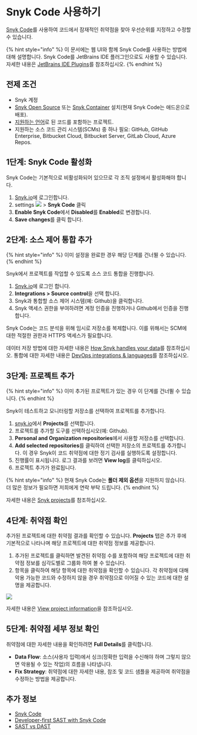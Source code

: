 # Snyk Code 사용하기

[Snyk Code](https://snyk.io/product/snyk-code/)를 사용하여 코드에서 잠재적인 취약점을 찾아 우선순위를 지정하고 수정할 수 있습니다.

{% hint style="info" %}
이 문서에는 웹 UI와 함께 Snyk Code를 사용하는 방법에 대해 설명합니다. Snyk Code를 JetBrains IDE 플러그인으로도 사용할 수 있습니다. 자세한 내용은 [JetBrains IDE Plugins](https://docs.snyk.io/integrations/ide-tools/jetbrains-plugins)를 참조하십시오.
{% endhint %}

## 전제 조건

* Snyk 계정
* [Snyk Open Source](https://docs.snyk.io/snyk-open-source) 또는 [Snyk Container](https://docs.snyk.io/snyk-container) 설치(현재 Snyk Code는 애드온으로 배포).
* [지원하는 언어](../../products/snyk-code/snyk-code-language-and-framework-support.md)로 된 코드를 포함하는 프로젝트.
* 지원하는 소스 코드 관리 시스템(SCMs) 중 하나 필요: GitHub, GitHub Enterprise, Bitbucket Cloud, Bitbucket Server, GitLab Cloud, Azure Repos.

## 1단계: Snyk Code 활성화

Snyk Code는 기본적으로 비활성화되어 있으므로 각 조직 설정에서 활성화해야 합니다.

1. [Snyk.io](http://snyk.io)에 로그인합니다.
2. settings ![](../../.gitbook/assets/cog\_icon.png) > **Snyk Code** 클릭
3. **Enable Snyk Code**에서 **Disabled**를 **Enabled**로 변경합니다.
4. **Save changes**를 클릭 합니다.

## 2단계: 소스 제어 통합 추가

{% hint style="info" %}
이미 설정을 완료한 경우 해당 단계를 건너뛸 수 있습니다.
{% endhint %}

Snyk에서 프로젝트를 작업할 수 있도록 소스 코드 통합을 진행합니다.

1. [Snyk.io](http://snyk.io)에 로그인 합니다.
2. **Integrations > Source control**을 선택 합니다.
3. Snyk과 통합할 소스 제어 시스템(예: Github)을 클릭합니다.
4. Snyk 액세스 권한을 부여하려면 계정 인증을 진행하거나 Github에서 인증을 진행합니다.

Snyk Code는 코드 분석을 위해 임시로 저장소를 복제합니다. 이를 위해서는 SCM에 대한 적절한 권한과 HTTPS 액세스가 필요합니다.

데이터 저장 방법에 대한 자세한 내용은 [How Snyk handles your data](../../more-info/how-snyk-handles-your-data.md)를 참조하십시오. 통합에 대한 자세한 내용은 [DevOps integrations & languages](https://docs.snyk.io/introducing-snyk/introduction-to-snyk/integrations-and-languages)를 참조하십시오.

## 3단계: 프로젝트 추가

{% hint style="info" %}
이미 추가된 프로젝트가 있는 경우 이 단계를 건너뛸 수 있습니다.
{% endhint %}

Snyk이 테스트하고 모니터링할 저장소를 선택하여 프로젝트를 추가합니다.

1. [snyk.io](http://snyk.io)에서 **Projects**를 선택합니다.
2. 프로젝트를 추가할 도구를 선택하십시오(예: Github).
3. **Personal and Organization repositories**에서 사용할 저장소를 선택합니다.
4. **Add selected repositories**를 클릭하여 선택한 저장소의 프로젝트를 추가합니다. 이 경우 Snyk이 코드 취약점에 대한 정기 검사를 실행하도록 설정합니다.
5. 진행률이 표시됩니다. 로그 결과를 보려면 **View log**를 클릭하십시오.
6. 프로젝트 추가가 완료됩니다.

{% hint style="info" %}
현재 Snyk Code는 **폴더 제외 옵션**을 지원하지 않습니다. 더 많은 정보가 필요하면 저희에게 연락 부탁 드립니다.
{% endhint %}

자세한 내용은 [Snyk projects](https://support.snyk.io/hc/en-us/sections/360004724958-Snyk-projects)를 참조하십시오.

## 4단계: 취약점 확인

추가된 프로젝트에 대한 취약점 결과를 확인할 수 있습니다. **Projects** 탭은 추가 후에 기본적으로 나타나며 해당 프로젝트에 대한 취약점 정보를 제공합니다.

1. 추가된 프로젝트를 클릭하면 발견된 취약점 수를 포함하여 해당 프로젝트에 대한 취약점 정보를 심각도별로 그룹화 하여 볼 수 있습니다.
2. 항목을 클릭하여 해당 항목에 대한 취약점을 확인할 수 있습니다. 각 취약점에 대해 악용 가능한 코드와 수정하지 않을 경우 취약점으로 이어질 수 있는 코드에 대한 설명을 제공합니다.

![](../../.gitbook/assets/view-vulns2.png)

자세한 내용은 [View project information](https://docs.snyk.io/getting-started/introduction-to-snyk-projects/view-project-information)을 참조하십시오.

## 5단계: 취약점 세부 정보 확인

취약점에 대한 자세한 내용을 확인하려면 **Full Details**를 클릭합니다.

* **Data Flow**: 소스(사용자 입력)에서 싱크(정확한 입력을 수신해야 하며 그렇지 않으면 악용될 수 있는 작업)의 흐름을 나타냅니다.
* **Fix Strategy**: 취약점에 대한 자세한 내용, 참조 및 코드 샘플을 제공하여 취약점을 수정하는 방법을 제공합니다.

## 추가 정보

* [Snyk Code](https://docs.snyk.io/snyk-code)
* [Developer-first SAST with Snyk Code](https://snyk.io/blog/developer-first-sast-with-snyk-code/)
* [SAST vs DAST](https://snyk.io/learn/sast-vs-dast/)
